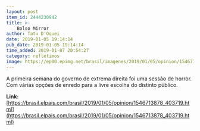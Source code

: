 ```yaml
---
layout: post
item_id: 2444230942
title: >-
    Bolso Mirror
author: Tatu D'Oquei
date: 2019-01-05 19:14:14
pub_date: 2019-01-05 19:14:14
time_added: 2019-01-07 20:54:27
category: refletimos
image: https://ep00.epimg.net/brasil/imagenes/2019/01/05/opinion/1546713878_403719_1546714512_rrss_normal.jpg
---
```


A primeira semana do governo de extrema direita foi uma sessão de horror. Com várias opções de enredo para a livre escolha do distinto público.

**Link:** [https://brasil.elpais.com/brasil/2019/01/05/opinion/1546713878_403719.html](https://brasil.elpais.com/brasil/2019/01/05/opinion/1546713878_403719.html)

